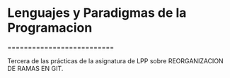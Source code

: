 # Lenguajes y Paradigmas de la Programacion       
==========================       

Tercera de las prácticas de la asignatura de LPP sobre REORGANIZACION DE RAMAS EN GIT.  
           
